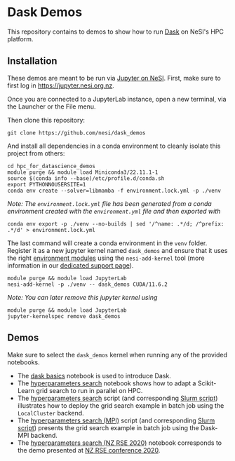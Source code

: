 # Dask Demos

This repository contains to demos to show how to run [Dask](https://www.dask.org/) on NeSI's HPC platform.


## Installation

These demos are meant to be run via [Jupyter on NeSI](https://support.nesi.org.nz/hc/en-gb/articles/360001555615-Jupyter-on-NeSI).
First, make sure to first log in https://jupyter.nesi.org.nz.

Once you are connected to a JupyterLab instance, open a new terminal, via the
Launcher or the File menu.

Then clone this repository:

```
git clone https://github.com/nesi/dask_demos
```

And install all dependencies in a conda environment to cleanly isolate this project from others:

```
cd hpc_for_datascience_demos
module purge && module load Miniconda3/22.11.1-1
source $(conda info --base)/etc/profile.d/conda.sh
export PYTHONNOUSERSITE=1
conda env create --solver=libmamba -f environment.lock.yml -p ./venv
```

*Note: The `environment.lock.yml` file has been generated from a conda environment created with the `environment.yml` file and then exported with*

```
conda env export -p ./venv --no-builds | sed '/^name: .*/d; /^prefix: .*/d' > environment.lock.yml
```

The last command will create a conda environment in the `venv` folder.
Register it as a new jupyter kernel named `dask_demos` and ensure that
it uses the right [environment modules](https://support.nesi.org.nz/hc/en-gb/articles/360001113076-The-HPC-environment-) using the `nesi-add-kernel` tool (more information in our [dedicated support page](https://support.nesi.org.nz/hc/en-gb/articles/4414958674831-Jupyter-kernels-Tool-assisted-management)).

```
module purge && module load JupyterLab
nesi-add-kernel -p ./venv -- dask_demos CUDA/11.6.2
```

*Note: You can later remove this jupyter kernel using*

```
module purge && module load JupyterLab
jupyter-kernelspec remove dask_demos
```


## Demos

Make sure to select the `dask_demos` kernel when running any of the provided notebooks.

- The [dask basics](notebooks/dask_basics.ipynb) notebook is used to introduce Dask.
- The [hyperparameters search](notebooks/hyperparameters_search.ipynb) notebook shows how to adapt a Scikit-Learn grid search to run in parallel on HPC.
- The [hyperparameters search](scripts/hyperparameters_search.py) script (and corresponding [Slurm script](scripts/hyperparameters_search.sl)) illustrates how to deploy the grid search example in batch job using the `LocalCluster` backend.
- The [hyperparameters search (MPI)](scripts/hyperparameters_search_mpi.py) script (and corresponding [Slurm script](scripts/hyperparameters_search_mpi.sl)) presents the grid search example in batch job using the Dask-MPI backend.
- The [hyperparameters search (NZ RSE 2020)](notebooks/hyperparameters_search_nzrse.ipynb) notebook corresponds to the demo presented at [NZ RSE conference 2020](https://www.rseconference.nz/).

